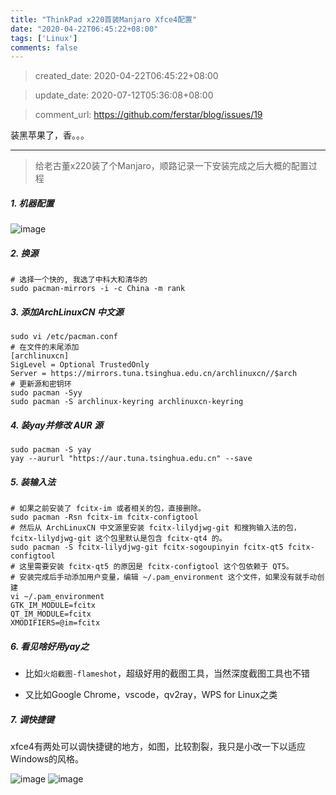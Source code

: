 ```yaml
---
title: "ThinkPad x220首装Manjaro Xfce4配置"
date: "2020-04-22T06:45:22+08:00"
tags: ['Linux']
comments: false
---
```


> created_date: 2020-04-22T06:45:22+08:00

> update_date: 2020-07-12T05:36:08+08:00

> comment_url: https://github.com/ferstar/blog/issues/19

装黑苹果了，香。。。

---

> 给老古董x220装了个Manjaro，顺路记录一下安装完成之后大概的配置过程

##### 1. 机器配置

![image](https://user-images.githubusercontent.com/2854276/79948260-19c50000-84a6-11ea-9869-291df81aa785.png)

##### 2. 换源

```shell
# 选择一个快的, 我选了中科大和清华的
sudo pacman-mirrors -i -c China -m rank
```

##### 3. 添加ArchLinuxCN 中文源

```shell
sudo vi /etc/pacman.conf
# 在文件的末尾添加
[archlinuxcn]
SigLevel = Optional TrustedOnly
Server = https://mirrors.tuna.tsinghua.edu.cn/archlinuxcn//$arch
# 更新源和密钥环
sudo pacman -Syy
sudo pacman -S archlinux-keyring archlinuxcn-keyring
```

##### 4. 装yay并修改 AUR 源

```shell
sudo pacman -S yay
yay --aururl "https://aur.tuna.tsinghua.edu.cn" --save
```

##### 5. 装输入法

```shell
# 如果之前安装了 fcitx-im 或者相关的包，直接删除。
sudo pacman -Rsn fcitx-im fcitx-configtool
# 然后从 ArchLinuxCN 中文源里安装 fcitx-lilydjwg-git 和搜狗输入法的包， fcitx-lilydjwg-git 这个包里默认是包含 fcitx-qt4 的。
sudo pacman -S fcitx-lilydjwg-git fcitx-sogoupinyin fcitx-qt5 fcitx-configtool
# 这里需要安装 fcitx-qt5 的原因是 fcitx-configtool 这个包依赖于 QT5。
# 安装完成后手动添加用户变量，编辑 ~/.pam_environment 这个文件，如果没有就手动创建
vi ~/.pam_environment
GTK_IM_MODULE=fcitx
QT_IM_MODULE=fcitx
XMODIFIERS=@im=fcitx
```
##### 6. 看见啥好用yay之

- 比如`火焰截图-flameshot`，超级好用的截图工具，当然深度截图工具也不错

- 又比如Google Chrome，vscode，qv2ray，WPS for Linux之类

##### 7. 调快捷键

xfce4有两处可以调快捷键的地方，如图，比较割裂，我只是小改一下以适应Windows的风格。

![image](https://user-images.githubusercontent.com/2854276/79948925-4b8a9680-84a7-11ea-8b67-07a9db2a553a.png)
![image](https://user-images.githubusercontent.com/2854276/79948974-5e9d6680-84a7-11ea-950c-b039e429998c.png)

